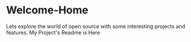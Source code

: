 # Welcome-Home

Lets explore the world of open source with some interesting projects and features.
 My Project's Readme
  is Here
